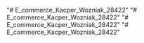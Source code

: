 "# E_commerce_Kacper_Wozniak_28422" 
"# E_commerce_Kacper_Wozniak_28422" 
"# E_commerce_Kacper_Wozniak_28422" 
"# E_commerce_Kacper_Wozniak_28422" 
